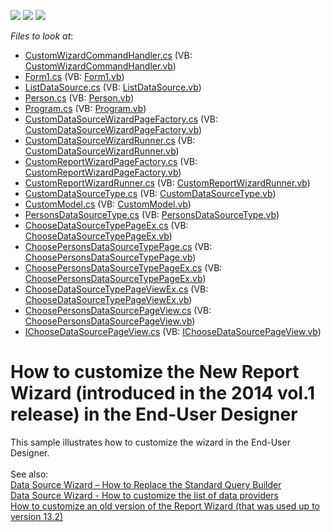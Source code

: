 <!-- default badges list -->
![](https://img.shields.io/endpoint?url=https://codecentral.devexpress.com/api/v1/VersionRange/128582869/14.2.5%2B)
[![](https://img.shields.io/badge/Open_in_DevExpress_Support_Center-FF7200?style=flat-square&logo=DevExpress&logoColor=white)](https://supportcenter.devexpress.com/ticket/details/T140683)
[![](https://img.shields.io/badge/📖_How_to_use_DevExpress_Examples-e9f6fc?style=flat-square)](https://docs.devexpress.com/GeneralInformation/403183)
<!-- default badges end -->
<!-- default file list -->
*Files to look at*:

* [CustomWizardCommandHandler.cs](./CS/CustomWizardExample/CustomWizardCommandHandler.cs) (VB: [CustomWizardCommandHandler.vb](./VB/CustomWizardExample/CustomWizardCommandHandler.vb))
* [Form1.cs](./CS/CustomWizardExample/Form1.cs) (VB: [Form1.vb](./VB/CustomWizardExample/Form1.vb))
* [ListDataSource.cs](./CS/CustomWizardExample/ListDataSource.cs) (VB: [ListDataSource.vb](./VB/CustomWizardExample/ListDataSource.vb))
* [Person.cs](./CS/CustomWizardExample/Person.cs) (VB: [Person.vb](./VB/CustomWizardExample/Person.vb))
* [Program.cs](./CS/CustomWizardExample/Program.cs) (VB: [Program.vb](./VB/CustomWizardExample/Program.vb))
* [CustomDataSourceWizardPageFactory.cs](./CS/CustomWizardExample/Wizard/CustomDataSourceWizardPageFactory.cs) (VB: [CustomDataSourceWizardPageFactory.vb](./VB/CustomWizardExample/Wizard/CustomDataSourceWizardPageFactory.vb))
* [CustomDataSourceWizardRunner.cs](./CS/CustomWizardExample/Wizard/CustomDataSourceWizardRunner.cs) (VB: [CustomDataSourceWizardRunner.vb](./VB/CustomWizardExample/Wizard/CustomDataSourceWizardRunner.vb))
* [CustomReportWizardPageFactory.cs](./CS/CustomWizardExample/Wizard/CustomReportWizardPageFactory.cs) (VB: [CustomReportWizardPageFactory.vb](./VB/CustomWizardExample/Wizard/CustomReportWizardPageFactory.vb))
* [CustomReportWizardRunner.cs](./CS/CustomWizardExample/Wizard/CustomReportWizardRunner.cs) (VB: [CustomReportWizardRunner.vb](./VB/CustomWizardExample/Wizard/CustomReportWizardRunner.vb))
* [CustomDataSourceType.cs](./CS/CustomWizardExample/Wizard/Model/CustomDataSourceType.cs) (VB: [CustomDataSourceType.vb](./VB/CustomWizardExample/Wizard/Model/CustomDataSourceType.vb))
* [CustomModel.cs](./CS/CustomWizardExample/Wizard/Model/CustomModel.cs) (VB: [CustomModel.vb](./VB/CustomWizardExample/Wizard/Model/CustomModel.vb))
* [PersonsDataSourceType.cs](./CS/CustomWizardExample/Wizard/PersonsDataSourceType.cs) (VB: [PersonsDataSourceType.vb](./VB/CustomWizardExample/Wizard/PersonsDataSourceType.vb))
* [ChooseDataSourceTypePageEx.cs](./CS/CustomWizardExample/Wizard/Presenters/ChooseDataSourceTypePageEx.cs) (VB: [ChooseDataSourceTypePageEx.vb](./VB/CustomWizardExample/Wizard/Presenters/ChooseDataSourceTypePageEx.vb))
* [ChoosePersonsDataSourceTypePage.cs](./CS/CustomWizardExample/Wizard/Presenters/ChoosePersonsDataSourceTypePage.cs) (VB: [ChoosePersonsDataSourceTypePage.vb](./VB/CustomWizardExample/Wizard/Presenters/ChoosePersonsDataSourceTypePage.vb))
* [ChoosePersonsDataSourceTypePageEx.cs](./CS/CustomWizardExample/Wizard/Presenters/ChoosePersonsDataSourceTypePageEx.cs) (VB: [ChoosePersonsDataSourceTypePageEx.vb](./VB/CustomWizardExample/Wizard/Presenters/ChoosePersonsDataSourceTypePageEx.vb))
* [ChooseDataSourceTypePageViewEx.cs](./CS/CustomWizardExample/Wizard/Views/ChooseDataSourceTypePageViewEx.cs) (VB: [ChooseDataSourceTypePageViewEx.vb](./VB/CustomWizardExample/Wizard/Views/ChooseDataSourceTypePageViewEx.vb))
* [ChoosePersonsDataSourcePageView.cs](./CS/CustomWizardExample/Wizard/Views/ChoosePersonsDataSourcePageView.cs) (VB: [ChoosePersonsDataSourcePageView.vb](./VB/CustomWizardExample/Wizard/Views/ChoosePersonsDataSourcePageView.vb))
* [IChooseDataSourcePageView.cs](./CS/CustomWizardExample/Wizard/Views/IChooseDataSourcePageView.cs) (VB: [IChooseDataSourcePageView.vb](./VB/CustomWizardExample/Wizard/Views/IChooseDataSourcePageView.vb))
<!-- default file list end -->
# How to customize the New Report Wizard (introduced in the 2014 vol.1 release) in the End-User Designer


<p>This sample illustrates how to customize the wizard in the End-User Designer.<br><br>See also:<br><a href="https://www.devexpress.com/Support/Center/p/T333785">Data Source Wizard – How to Replace the Standard Query Builder</a><br><a href="https://www.devexpress.com/Support/Center/p/T333751">Data Source Wizard - How to customize the list of data providers</a><br><a href="https://www.devexpress.com/Support/Center/p/E1538">How to customize an old version of the Report Wizard (that was used up to version 13.2)</a></p>

<br/>


